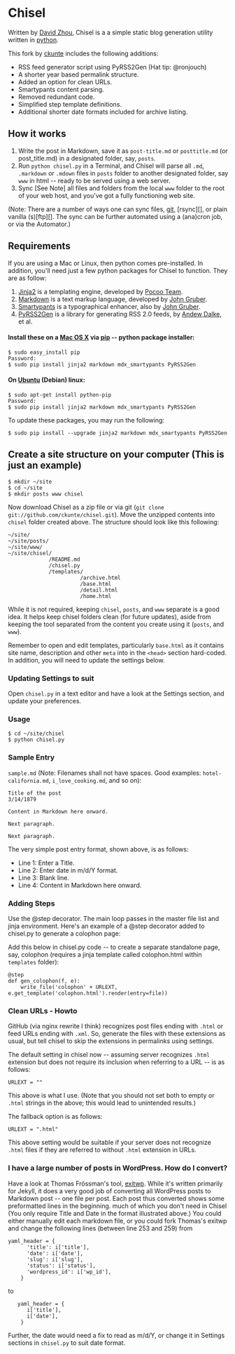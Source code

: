 # Chisel

Written by [David Zhou][dz], Chisel is a a simple static blog generation utility written in [python][py].

This fork by [ckunte][c] includes the following additions:

- RSS feed generator script using PyRSS2Gen (Hat tip: @ronjouch)
- A shorter year based permalink structure.
- Added an option for clean URLs.
- Smartypants content parsing.
- Removed redundant code.
- Simplified step template definitions.
- Additional shorter date formats included for archive listing.

## How it works

1. Write the post in Markdown, save it as `post-title.md` or `posttitle.md` (or post_title.md) in a designated folder, say, `posts`. 
2. Run `python chisel.py` in a Terminal, and Chisel will parse all `.md`, `.markdown` or `.mdown` files in `posts` folder to another designated folder, say `www` in html -- ready to be served using a web server.
3. Sync [See Note] all files and folders from the local `www` folder to the root of your web host, and you've got a fully functioning web site.

(Note: There are a number of ways one can sync files, [git][], [rsync][], or plain vanilla (s)[ftp][]. The sync can be further automated using a (ana)cron job, or via the Automator.)

## Requirements

If you are using a Mac or Linux, then python comes pre-installed. In addition, you'll need just a few python packages for Chisel to function. They are as follow:

1. [Jinja2][ji] is a templating engine, developed by [Pocoo Team][pt].
2. [Markdown][md] is a text markup language, developed by [John Gruber][jg].
3. [Smartypants][sp] is a typographical enhancer, also by [John Gruber][jg].
4. [PyRSS2Gen][p2] is a library for generating RSS 2.0 feeds, by [Andew Dalke][ad], et al.

#### Install these on a [Mac OS X][m] via [pip][] -- python package installer:

    $ sudo easy_install pip
    Password:
    $ sudo pip install jinja2 markdown mdx_smartypants PyRSS2Gen
    
#### On [Ubuntu][u] (Debian) linux:

    $ sudo apt-get install python-pip
    Password:
    $ sudo pip install jinja2 markdown mdx_smartypants PyRSS2Gen

To update these packages, you may run the following:

    $ sudo pip install --upgrade jinja2 markdown mdx_smartypants PyRSS2Gen

## Create a site structure on your computer (This is just an example)

    $ mkdir ~/site
    $ cd ~/site
    $ mkdir posts www chisel

Now download Chisel as a zip file or via git (`git clone git://github.com/ckunte/chisel.git`). Move the unzipped contents into `chisel` folder created above. The structure should look like this following:

    ~/site/
    ~/site/posts/
    ~/site/www/
    ~/site/chisel/
                 /README.md
                 /chisel.py
                 /templates/
                           /archive.html
                           /base.html
                           /detail.html
                           /home.html

While it is not required, keeping `chisel`, `posts`, and `www` separate is a good idea. It helps keep chisel folders clean (for future updates), aside from keeping the tool separated from the content you create using it (`posts`, and `www`).

Remember to open and edit templates, particularly `base.html` as it contains site name, description and other `meta` into in the `<head>` section hard-coded. In addition, you will need to update the settings below.

### Updating Settings to suit

Open `chisel.py` in a text editor and have a look at the Settings section, and update your preferences.

### Usage

    $ cd ~/site/chisel
    $ python chisel.py

### Sample Entry

`sample.md` (Note: Filenames shall not have spaces. Good examples: `hotel-california.md`, `i_love_cooking.md`, and so on):

    Title of the post
    3/14/1879

    Content in Markdown here onward.

    Next paragraph.

    Next paragraph.

The very simple post entry format, shown above, is as follows:

- Line 1: Enter a Title.
- Line 2: Enter date in m/d/Y format.
- Line 3: Blank line.
- Line 4: Content in Markdown here onward.

### Adding Steps

Use the @step decorator. The main loop passes in the master file list and jinja environment. Here's an example of a @step decorator added to chisel.py to generate a colophon page:

Add this below in chisel.py code -- to create a separate standalone page, say, colophon (requires a jinja template called colophon.html within `templates` folder):

    @step
    def gen_colophon(f, e):
        write_file('colophon' + URLEXT, e.get_template('colophon.html').render(entry=file))

### Clean URLs - Howto

GitHub (via nginx rewrite I think) recognizes post files ending with `.html` or feed URLs ending with `.xml`. So, generate the files with these extensions as usual, but tell chisel to skip the extensions in permalinks using settings.

The default setting in chisel now -- assuming server recognizes `.html` extension but does not require its inclusion when referring to a URL -- is as follows:

    URLEXT = ""
    
This above is what I use. (Note that you should not set both to empty or `.html` strings in the above; this would lead to unintended results.)

The fallback option is as follows:

    URLEXT = ".html"

This above setting would be suitable if your server does not recognize `.html` files if they are referred to without `.html` extension in URLs.

### I have a large number of posts in WordPress. How do I convert?

Have a look at Thomas Frössman's tool, [exitwp][ep]. While it's written primarily for Jekyll, it does a very good job of converting all WordPress posts to Markdown post -- one file per post. Each post thus converted shows some preformatted lines in the beginning. much of which you don't need in Chisel (You only require Title and Date in the format illustrated above.) You could either manually edit each markdown file, or you could fork Thomas's exitwp and change the following lines (between line 253 and 259) from

    yaml_header = {
          'title': i['title'],
          'date': i['date'],
          'slug': i['slug'],
          'status': i['status'],
          'wordpress_id': i['wp_id'],
        }

to

       yaml_header = {
          i['title'],
          i['date'],
        }

Further, the date would need a fix to read as m/d/Y, or change it in Settings sections in `chisel.py` to suit date format.

[ep]: https://github.com/thomasf/exitwp
[dz]: https://github.com/dz
[ch]: https://github.com/ckunte/chisel
[py]: http://www.python.org/
[ji]: http://jinja.pocoo.org/docs/
[md]: http://daringfireball.net/projects/markdown/
[sp]: http://daringfireball.net/projects/smartypants/
[ad]: http://www.dalkescientific.com
[pt]: http://www.pocoo.org/ "Led by Georg Brandl and Armin Ronacher."
[jg]: http://daringfireball.net/ "John Gruber"
[p2]: http://pypi.python.org/pypi/PyRSS2Gen
[git]: http://git-scm.com
[rj]: https://github.com/ronjouch
[u]: http://www.ubuntu.com/
[m]: http://www.apple.com/macosx
[pip]: http://pypi.python.org/pypi/pip
[mj]: http://www.mathjax.org/
[tx]: http://en.wikipedia.org/wiki/LaTeX
[c]: https://github.com/ckunte
